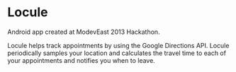 Locule
======

Android app created at ModevEast 2013 Hackathon.

Locule helps track appointments by using the Google Directions API. Locule periodically samples your location and calculates
the travel time to each of your appointments and notifies you when to leave. 
